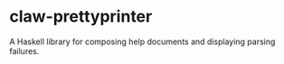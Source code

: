 # claw-prettyprinter

A Haskell library for composing help documents and displaying parsing failures.
